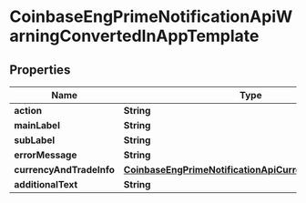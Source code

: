 
# CoinbaseEngPrimeNotificationApiWarningConvertedInAppTemplate

## Properties
Name | Type | Description | Notes
------------ | ------------- | ------------- | -------------
**action** | **String** |  |  [optional]
**mainLabel** | **String** |  |  [optional]
**subLabel** | **String** |  |  [optional]
**errorMessage** | **String** |  |  [optional]
**currencyAndTradeInfo** | [**CoinbaseEngPrimeNotificationApiCurrencyAndTradeInfo**](CoinbaseEngPrimeNotificationApiCurrencyAndTradeInfo.md) |  |  [optional]
**additionalText** | **String** |  |  [optional]



